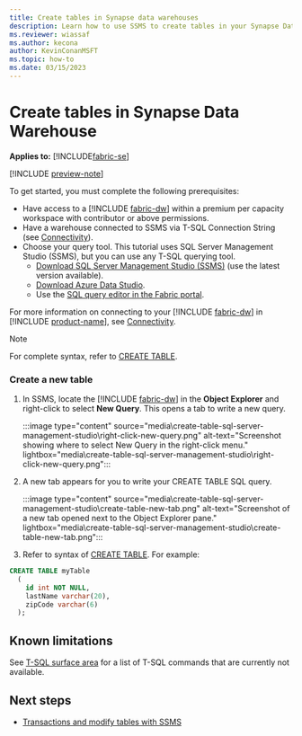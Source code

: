 ```yaml
---
title: Create tables in Synapse data warehouses
description: Learn how to use SSMS to create tables in your Synapse Data Warehouse in Microsoft Fabric.
ms.reviewer: wiassaf
ms.author: kecona
author: KevinConanMSFT
ms.topic: how-to
ms.date: 03/15/2023
---
```


# Create tables in Synapse Data Warehouse 

**Applies to:** [!INCLUDE[fabric-se](includes/applies-to-version/fabric-dw.md)]

[!INCLUDE [preview-note](../includes/preview-note.md)]

To get started, you must complete the following prerequisites:

- Have access to a [!INCLUDE [fabric-dw](includes/fabric-dw.md)] within a premium per capacity workspace with contributor or above permissions.
- Have a warehouse connected to SSMS via T-SQL Connection String (see [Connectivity](connectivity.md)).
- Choose your query tool. This tutorial uses SQL Server Management Studio (SSMS), but you can use any T-SQL querying tool.
    - [Download SQL Server Management Studio (SSMS)](/sql/ssms/download-sql-server-management-studio-ssms) (use the latest version available).
    - [Download Azure Data Studio](https://aka.ms/azuredatastudio).
    - Use the [SQL query editor in the Fabric portal](sql-query-editor.md).

For more information on connecting to your [!INCLUDE [fabric-dw](includes/fabric-dw.md)] in [!INCLUDE [product-name](../includes/product-name.md)], see [Connectivity](connectivity.md). 

> [!NOTE]
> For complete syntax, refer to [CREATE TABLE](/sql/t-sql/statements/create-table-azure-sql-data-warehouse?view=fabric#DataTypes&preserve-view=true).

### Create a new table

1. In SSMS, locate the [!INCLUDE [fabric-dw](includes/fabric-dw.md)] in the **Object Explorer** and right-click to select **New Query**. This opens a tab to write a new query.

   :::image type="content" source="media\create-table-sql-server-management-studio\right-click-new-query.png" alt-text="Screenshot showing where to select New Query in the right-click menu." lightbox="media\create-table-sql-server-management-studio\right-click-new-query.png":::

1. A new tab appears for you to write your CREATE TABLE SQL query.

   :::image type="content" source="media\create-table-sql-server-management-studio\create-table-new-tab.png" alt-text="Screenshot of a new tab opened next to the Object Explorer pane." lightbox="media\create-table-sql-server-management-studio\create-table-new-tab.png":::

1. Refer to syntax of [CREATE TABLE](/sql/t-sql/statements/create-table-azure-sql-data-warehouse?view=fabric&preserve-view=true). For example:

```sql
CREATE TABLE myTable
  (  
    id int NOT NULL,  
    lastName varchar(20),  
    zipCode varchar(6)  
  );  
```

## Known limitations

See [T-SQL surface area](data-warehousing.md#t-sql-surface-area) for a list of T-SQL commands that are currently not available.

## Next steps

- [Transactions and modify tables with SSMS](transactions.md)
